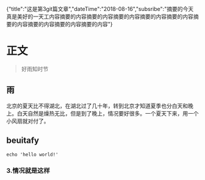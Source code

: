 {"title":"这是第3git篇文章","dateTime":"2018-08-16","subsribe":"摘要的今天真是美好的一天工内容摘要的内容摘要的内容摘要的内容摘要的内容摘要的内容摘要的内容摘要的内容摘要的内容摘要的内容"}
# 正文

> 好雨知时节

## 雨

北京的夏天比不得湖北，在湖北过了几十年，转到北京才知道夏季也分白天和晚上。白天自然是燥热无比，但是到了晚上，情况要好很多。一个夏天下来，用一个小风扇就对付了。

## beuitafy
```
echo 'hello world!'
```
### 3.情况就是这样
